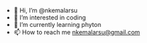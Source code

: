 - 👋 Hi, I’m @nkemalarsu
- 👀 I’m interested in coding
- 🌱 I’m currently learning phyton
- 📫 How to reach me nkemalarsu@gmail.com

<!---
nkemalarsu/nkemalarsu is a ✨ special ✨ repository because its `README.md` (this file) appears on your GitHub profile.
You can click the Preview link to take a look at your changes.
--->
